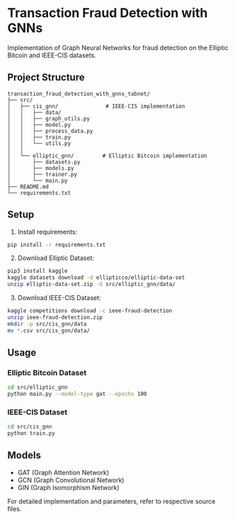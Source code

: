 # Transaction Fraud Detection with GNNs

Implementation of Graph Neural Networks for fraud detection on the Elliptic Bitcoin and IEEE-CIS datasets.

## Project Structure
```
transaction_fraud_detection_with_gnns_tabnet/
├── src/
│   ├── cis_gnn/               # IEEE-CIS implementation
│   │   ├── data/
│   │   ├── graph_utils.py
│   │   ├── model.py
│   │   ├── process_data.py
│   │   ├── train.py
│   │   └── utils.py
│   │
│   └── elliptic_gnn/         # Elliptic Bitcoin implementation
│       ├── datasets.py
│       ├── models.py
│       ├── trainer.py
│       └── main.py
├── README.md
└── requirements.txt
```

## Setup

1. Install requirements:
```bash
pip install -r requirements.txt
```

2. Download Elliptic Dataset:
```bash
pip3 install kaggle
kaggle datasets download -d ellipticco/elliptic-data-set
unzip elliptic-data-set.zip -d src/elliptic_gnn/data/
```

3. Download IEEE-CIS Dataset:
```bash
kaggle competitions download -c ieee-fraud-detection
unzip ieee-fraud-detection.zip
mkdir -p src/cis_gnn/data
mv *.csv src/cis_gnn/data/
```

## Usage

### Elliptic Bitcoin Dataset
```bash
cd src/elliptic_gnn
python main.py --model-type gat --epochs 100
```

### IEEE-CIS Dataset
```bash
cd src/cis_gnn
python train.py
```

## Models

- GAT (Graph Attention Network)
- GCN (Graph Convolutional Network)
- GIN (Graph Isomorphism Network)

For detailed implementation and parameters, refer to respective source files.
